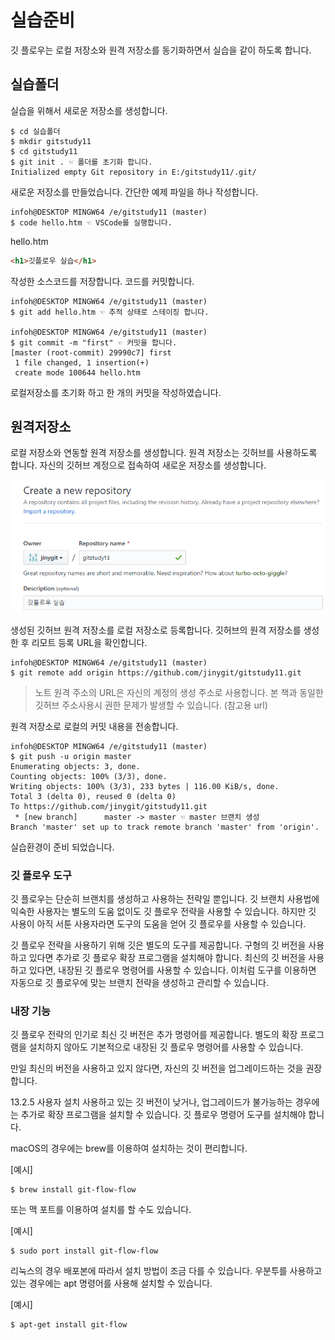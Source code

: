 # 실습준비
깃 플로우는 로컬 저장소와 원격 저장소를 동기화하면서 실습을 같이 하도록 합니다. 

## 실습폴더
실습을 위해서 새로운 저장소를 생성합니다.

```
$ cd 실습폴더
$ mkdir gitstudy11
$ cd gitstudy11
$ git init . ☜ 폴더를 초기화 합니다.
Initialized empty Git repository in E:/gitstudy11/.git/
```

새로운 저장소를 만들었습니다. 간단한 예제 파일을 하나 작성합니다.

```
infoh@DESKTOP MINGW64 /e/gitstudy11 (master)
$ code hello.htm ☜ VSCode를 실행합니다.
```

hello.htm
```html
<h1>깃플로우 실습</h1>
```
작성한 소스코드를 저장합니다. 코드를 커밋합니다.

```
infoh@DESKTOP MINGW64 /e/gitstudy11 (master)
$ git add hello.htm ☜ 추적 상태로 스테이징 합니다.

infoh@DESKTOP MINGW64 /e/gitstudy11 (master)
$ git commit -m "first" ☜ 커밋을 합니다.
[master (root-commit) 29990c7] first
 1 file changed, 1 insertion(+)
 create mode 100644 hello.htm
```

로컬저장소를 초기화 하고 한 개의 커밋을 작성하였습니다.


## 원격저장소
로컬 저장소와 연동할 원격 저장소를 생성합니다. 원격 저장소는 깃허브를 사용하도록 합니다. 자신의 깃허브 계정으로 접속하여 새로운 저장소를 생성합니다. 

![깃플로우](./img/gitflow_05.png) 

생성된 깃허브 원격 저장소를 로컬 저장소로 등록합니다. 깃허브의 원격 저장소를 생성한 후 리모트 등록 URL을 확인합니다.

```
infoh@DESKTOP MINGW64 /e/gitstudy11 (master)
$ git remote add origin https://github.com/jinygit/gitstudy11.git
```

> 노트
> 원격 주소의 URL은 자신의 계정의 생성 주소로 사용합니다. 본 책과 동일한 깃허브 주소사용시 권한 문제가 발생할 수 있습니다. (참고용 url)

원격 저장소로 로컬의 커밋 내용을 전송합니다.

```
infoh@DESKTOP MINGW64 /e/gitstudy11 (master)
$ git push -u origin master
Enumerating objects: 3, done.
Counting objects: 100% (3/3), done.
Writing objects: 100% (3/3), 233 bytes | 116.00 KiB/s, done.
Total 3 (delta 0), reused 0 (delta 0)
To https://github.com/jinygit/gitstudy11.git
 * [new branch]      master -> master ☜ master 브랜치 생성
Branch 'master' set up to track remote branch 'master' from 'origin'.
```

실습환경이 준비 되었습니다. 


### 깃 플로우 도구
깃 플로우는 단순히 브랜치를 생성하고 사용하는 전략일 뿐입니다. 깃 브랜치 사용법에 익숙한 사용자는 별도의 도움 없이도 깃 플로우 전략을 사용할 수 있습니다. 하지만 깃 사용이 아직 서툰 사용자라면 도구의 도움을 얻어 깃 플로우를 사용할 수 있습니다. 

깃 플로우 전략을 사용하기 위해 깃은 별도의 도구를 제공합니다. 구형의 깃 버전을 사용하고 있다면 추가로 깃 플로우 확장 프로그램을 설치해야 합니다. 최신의 깃 버전을 사용하고 있다면, 내장된 깃 플로우 명령어를 사용할 수 있습니다. 이처럼 도구를 이용하면 자동으로 깃 플로우에 맞는 브랜치 전략을 생성하고 관리할 수 있습니다.

### 내장 기능
깃 플로우 전략의 인기로 최신 깃 버전은 추가 명령어를 제공합니다. 별도의 확장 프로그램을 설치하지 않아도 기본적으로 내장된 깃 플로우 명령어를 사용할 수 있습니다. 

만일 최신의 버전을 사용하고 있지 않다면, 자신의 깃 버전을 업그레이드하는 것을 권장합니다.

13.2.5 사용자 설치
사용하고 있는 깃 버전이 낮거나, 업그레이드가 불가능하는 경우에는 추가로 확장 프로그램을 설치할 수 있습니다. 깃 플로우 명령어 도구를 설치해야 합니다.

macOS의 경우에는 brew를 이용하여 설치하는 것이 편리합니다.

[예시]
```
$ brew install git-flow-flow
```

또는 맥 포트를 이용하여 설치를 할 수도 있습니다.

[예시]
```
$ sudo port install git-flow-flow
```

리눅스의 경우 배포본에 따라서 설치 방법이 조금 다를 수 있습니다. 우분투를 사용하고 있는 경우에는 apt 명령어를 사용해 설치할 수 있습니다.

[예시]
```
$ apt-get install git-flow
```